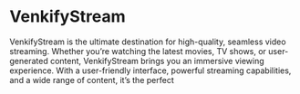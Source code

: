 # VenkifyStream
VenkifyStream is the ultimate destination for high-quality, seamless video streaming. Whether you’re watching the latest movies, TV shows, or user-generated content, VenkifyStream brings you an immersive viewing experience. With a user-friendly interface, powerful streaming capabilities, and a wide range of content, it’s the perfect 
